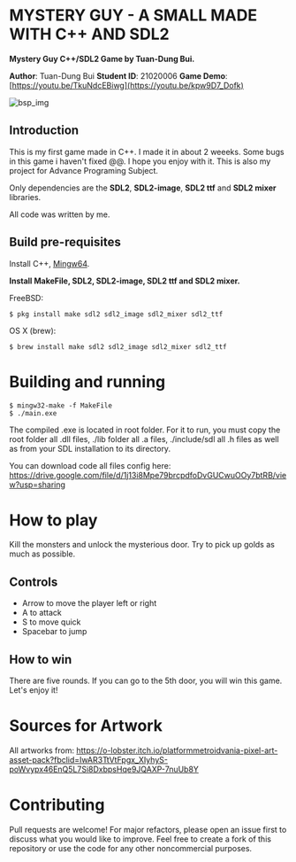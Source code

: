 # MYSTERY GUY - A SMALL MADE WITH C++ AND SDL2

**Mystery Guy C++/SDL2 Game by Tuan-Dung Bui.**

**Author**: Tuan-Dung Bui 
**Student ID**: 21020006
**Game Demo**: [https://youtu.be/TkuNdcEBiwg](https://youtu.be/kpw9D7_Dofk)

![bsp_img](https://i.imgur.com/6jdet3I.png)
## Introduction
This is my first game made in C++. I made it in about 2 weeeks. Some bugs in this game i haven't fixed @@. I hope you enjoy with it. 
This is also my project for Advance Programing Subject.  

Only dependencies are the **SDL2**, **SDL2-image**, **SDL2 ttf** and **SDL2 mixer** libraries.

All code was written by me.

## Build pre-requisites

Install C++, [Mingw64](https://sourceforge.net/projects/mingw-w64/files/Toolchains%20targetting%20Win64/Personal%20Builds/mingw-builds/8.1.0/threads-win32/seh/x86_64-8.1.0-release-win32-seh-rt_v6-rev0.7z/download).

**Install MakeFile, SDL2, SDL2-image, SDL2 ttf and SDL2 mixer.**

FreeBSD:

    $ pkg install make sdl2 sdl2_image sdl2_mixer sdl2_ttf

OS X (brew):

    $ brew install make sdl2 sdl2_image sdl2_mixer sdl2_ttf 


# Building and running

    $ mingw32-make -f MakeFile
    $ ./main.exe

The compiled .exe is located in root folder. For it to run, you must copy the root folder all .dll files, ./lib folder all .a files, ./include/sdl all .h files as well as from your SDL installation to its directory.

You can download code all files config here: https://drive.google.com/file/d/1j13i8Mpe79brcpdfoDvGUCwuOOy7btRB/view?usp=sharing

# How to play
Kill the monsters and unlock the mysterious door. Try to pick up golds as much as possible.
## Controls
- Arrow to move the player left or right
- A to attack
- S to move quick
- Spacebar to jump

## How to win
There are five rounds. If you can go to the 5th door, you will win this game. Let's enjoy it! 
# Sources for Artwork
All artworks from: https://o-lobster.itch.io/platformmetroidvania-pixel-art-asset-pack?fbclid=IwAR3TtVtFpgx_XIyhyS-poWvypx46EnQ5L7Si8DxbpsHqe9JQAXP-7nuUb8Y

# Contributing
Pull requests are welcome! For major refactors, please open an issue first to discuss what you would like to improve. Feel free to create a fork of this repository or use the code for any other noncommercial purposes.